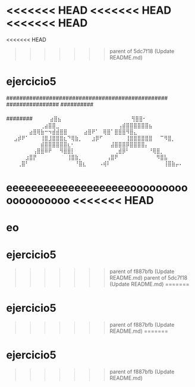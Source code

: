 <<<<<<< HEAD
<<<<<<< HEAD
<<<<<<< HEAD
=======
<<<<<<< HEAD
>>>>>>> parent of 5dc7f18 (Update README.md)
# ejercicio5

#################################################
################
##########
####
########
ㅤㅤㅤ       ⣴⣿⣦⠀⠀⠀⠀⠀⠀⠀⠀
⠀⠀⠀⠀⠀⠀⠀⠀⠀⠀⢻⣿⣿⠂⠀⠀⠀⠀⠀⠀⠀⠀
⠀⠀⠀⠀⠀⠀⠀⠀⠀⢀⣴⣿⣿⣀⠀⠀⠀⠀⠀⠀⠀⠀
⠀⠀⠀⠀⠀⠀⠀⢠⣾⣿⣿⣿⣿⣿⣿⣦⠀
⠀⠀⠀⠀⠀⠀⣴⣿⢿⣷⠒⠲⣾⣾⣿⣿
⠀⠀⠀⠀⣴⣿⠟⠁⠀⢿⣿⠁⣿⣿⣿⠻⣿⣄⠀⠀⠀⠀
⠀⠀⣠⡾⠟⠁⠀⠀⠀⢸⣿⣸⣿⣿⣿⣆⠙⢿⣷⡀⠀⠀
⣰⡿⠋⠀⠀⠀⠀⠀⠀⢸⣿⣿⣿⣿⣿⣿⠀⠀⠉⠻⣿⡀
⠀⠀⠀⠀⠀⠀⠀⠀⠀⣾⣿⣿⣿⣿⣿⣿⣆⠂⠀
⠀⠀⠀⠀⠀⠀⠀⠀⣼⣿⣿⣿⡿⣿⣿⣿⣿⡄⠀⠀⠀⠀
⠀⠀⠀⠀⠀⠀⠀⢠⣿⣿⠿⠟⠀⠀⠻⣿⣿⡇⠀⠀⠀⠀
⠀⠀⠀⠀⠀⠀⢀⣾⡿⠃⠀⠀⠀⠀⠀⠘⢿⣿⡀⠀⠀⠀
⠀⠀⠀⠀⠀⣰⣿⡟⠀⠀⠀⠀⠀⠀⠀⠀⢸⣿⣷⡀⠀⠀
⠀⠀⠀⠀⢠⣿⠟⠀⠀⠀⠀⠀⠀⠀⠀⠀⠀⠻⣿⣧⠀⠀
⠀⠀⠀⢀⣿⠃⠀⠀⠀⠀⠀⠀⠀⠀⠀⠀⠀⠀⠘⣿⣆⠀
⠀⠀⠠⢾⠇⠀⠀⠀⠀⠀⠀⠀⠀⠀⠀⠀⠀⠀⠀⢸⣿⣷⡤⠄





eeeeeeeeeeeeeeeeeeeeooooooooooooooooooo
<<<<<<< HEAD
=======

eo
=======
# ejercicio5
>>>>>>> parent of f887bfb (Update README.md)
>>>>>>> parent of 5dc7f18 (Update README.md)
=======
# ejercicio5
>>>>>>> parent of f887bfb (Update README.md)
=======
# ejercicio5
>>>>>>> parent of f887bfb (Update README.md)
